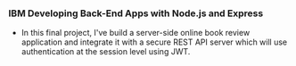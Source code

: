 ### IBM Developing Back-End Apps with Node.js and Express

- In this final project, I've build a server-side online book review application and integrate it with a secure REST API server which will use authentication at the session level using JWT.
